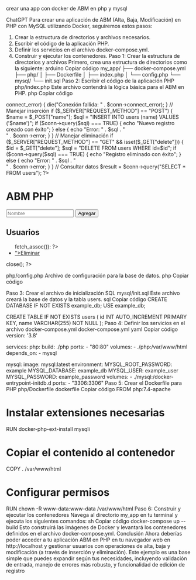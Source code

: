 crear una app con docker de ABM en php y mysql 

ChatGPT
Para crear una aplicación de ABM (Alta, Baja, Modificación) en PHP con MySQL utilizando Docker, seguiremos estos pasos:
1.	Crear la estructura de directorios y archivos necesarios.
2.	Escribir el código de la aplicación PHP.
3.	Definir los servicios en el archivo docker-compose.yml.
4.	Construir y ejecutar los contenedores.
Paso 1: Crear la estructura de directorios y archivos
Primero, crea una estructura de directorios como la siguiente:
arduino
Copiar código
my_app/
├── docker-compose.yml
├── php/
│   ├── Dockerfile
│   ├── index.php
│   └── config.php
└── mysql/
    └── init.sql
Paso 2: Escribir el código de la aplicación PHP
php/index.php
Este archivo contendrá la lógica básica para el ABM en PHP.
php
Copiar código
<?php
$servername = "mysql";
$username = "example_user";
$password = "example_password";
$dbname = "example_db";

// Crear conexión
$conn = new mysqli($servername, $username, $password, $dbname);

// Verificar conexión
if ($conn->connect_error) {
    die("Conexión fallida: " . $conn->connect_error);
}

// Manejar inserción
if ($_SERVER["REQUEST_METHOD"] == "POST") {
    $name = $_POST["name"];
    $sql = "INSERT INTO users (name) VALUES ('$name')";
    if ($conn->query($sql) === TRUE) {
        echo "Nuevo registro creado con éxito";
    } else {
        echo "Error: " . $sql . "<br>" . $conn->error;
    }
}

// Manejar eliminación
if ($_SERVER["REQUEST_METHOD"] == "GET" && isset($_GET["delete"])) {
    $id = $_GET["delete"];
    $sql = "DELETE FROM users WHERE id=$id";
    if ($conn->query($sql) === TRUE) {
        echo "Registro eliminado con éxito";
    } else {
        echo "Error: " . $sql . "<br>" . $conn->error;
    }
}

// Consultar datos
$result = $conn->query("SELECT * FROM users");
?>

<!DOCTYPE html>
<html>
<head>
    <title>ABM PHP</title>
</head>
<body>
    <h1>ABM PHP</h1>
    <form method="post" action="">
        <input type="text" name="name" placeholder="Nombre">
        <button type="submit">Agregar</button>
    </form>
    <h2>Usuarios</h2>
    <ul>
        <?php while($row = $result->fetch_assoc()): ?>
            <li>
                <?php echo $row["name"]; ?>
                <a href="?delete=<?php echo $row["id"]; ?>">Eliminar</a>
            </li>
        <?php endwhile; ?>
    </ul>
</body>
</html>

<?php $conn->close(); ?>
php/config.php
Archivo de configuración para la base de datos.
php
Copiar código
<?php
define('DB_SERVER', 'mysql');
define('DB_USERNAME', 'example_user');
define('DB_PASSWORD', 'example_password');
define('DB_NAME', 'example_db');
?>
Paso 3: Crear el archivo de inicialización SQL
mysql/init.sql
Este archivo creará la base de datos y la tabla users.
sql
Copiar código
CREATE DATABASE IF NOT EXISTS example_db;
USE example_db;

CREATE TABLE IF NOT EXISTS users (
    id INT AUTO_INCREMENT PRIMARY KEY,
    name VARCHAR(255) NOT NULL
);
Paso 4: Definir los servicios en el archivo docker-compose.yml
docker-compose.yml
yaml
Copiar código
version: '3.8'

services:
  php:
    build: ./php
    ports:
      - "80:80"
    volumes:
      - ./php:/var/www/html
    depends_on:
      - mysql

  mysql:
    image: mysql:latest
    environment:
      MYSQL_ROOT_PASSWORD: example
      MYSQL_DATABASE: example_db
      MYSQL_USER: example_user
      MYSQL_PASSWORD: example_password
    volumes:
      - ./mysql:/docker-entrypoint-initdb.d
    ports:
      - "3306:3306"
Paso 5: Crear el Dockerfile para PHP
php/Dockerfile
dockerfile
Copiar código
FROM php:7.4-apache

# Instalar extensiones necesarias
RUN docker-php-ext-install mysqli

# Copiar el contenido al contenedor
COPY . /var/www/html

# Configurar permisos
RUN chown -R www-data:www-data /var/www/html
Paso 6: Construir y ejecutar los contenedores
Navega al directorio my_app en tu terminal y ejecuta los siguientes comandos:
sh
Copiar código
docker-compose up --build
Esto construirá las imágenes de Docker y levantará los contenedores definidos en el archivo docker-compose.yml.
Conclusión
Ahora deberías poder acceder a tu aplicación ABM en PHP en tu navegador web en http://localhost y gestionar usuarios con operaciones de alta, baja y modificación (a través de inserción y eliminación).
Este ejemplo es una base simple que puedes expandir según tus necesidades, incluyendo validación de entrada, manejo de errores más robusto, y funcionalidad de edición de registro
